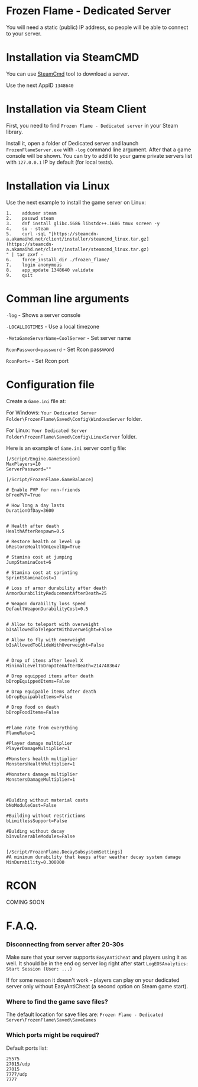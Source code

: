 # Frozen Flame - Dedicated Server

You will need a static (public) IP address, so people will be able to connect to your server.

#  Installation via SteamCMD

You can use [SteamCmd](https://developer.valvesoftware.com/wiki/SteamCMD) tool to download a server.

Use the next AppID `1348640`

#  Installation via Steam Client
First, you need to find `Frozen Flame - Dedicated server` in your Steam library. 

Install it, open a folder of Dedicated server and launch `FrozenFlameServer.exe` with `-log` command line argument. 
After that a game console will be shown. You can try to add it to your game private servers list with `127.0.0.1` IP by default (for local tests).

# Installation via Linux
Use the next example to install the game server on Linux:
```
1.    adduser steam
2.    passwd steam
3.    dnf install glibc.i686 libstdc++.i686 tmux screen -y
4.    su - steam
5.    curl -sqL "[https://steamcdn-a.akamaihd.net/client/installer/steamcmd_linux.tar.gz](https://steamcdn-a.akamaihd.net/client/installer/steamcmd_linux.tar.gz)
" | tar zxvf -
6.    force_install_dir ./frozen_flame/
7.    login anonymous
8.    app_update 1348640 validate
9.    quit
```

# Comman line arguments

`-log` - Shows a server console

`-LOCALLOGTIMES` - Use a local timezone 

`-MetaGameServerName=CoolServer` - Set server name

`RconPassword=password` - Set Rcon password

`RconPort=` - Set Rcon port

# Configuration file
Create a `Game.ini` file at:

For Windows: `Your Dedicated Server Folder\FrozenFlame\Saved\Config\WindowsServer` folder.

For Linux: `Your Dedicated Server Folder\FrozenFlame\Saved\Config\LinuxServer` folder.

Here is an example of `Game.ini` server config file:

```
[/Script/Engine.GameSession]
MaxPlayers=10
ServerPassword=""

[/Script/FrozenFlame.GameBalance]

# Enable PVP for non-friends
bFreePVP=True

# How long a day lasts
DurationOfDay=3600


# Health after death
HealthAfterRespawn=0.5

# Restore health on level up
bRestoreHealthOnLevelUp=True

# Stamina cost at jumping
JumpStaminaCost=6

# Stamina cost at sprinting
SprintStaminaCost=1

# Loss of armor durability after death
ArmorDurabilityReducementAfterDeath=25

# Weapon durability loss speed
DefaultWeaponDurabilityCost=0.5


# Allow to teleport with overweight
bIsAllowedToTeleportWithOverweight=False

# Allow to fly with overweight
bIsAllowedToGlideWithOverweight=False


# Drop of items after level X
MinimalLevelToDropItemAfterDeath=2147483647

# Drop equipped items after death
bDropEquippedItems=False

# Drop equipable items after death
bDropEquipableItems=False

# Drop food on death
bDropFoodItems=False


#Flame rate from everything
FlameRate=1

#Player damage multiplier
PlayerDamageMultiplier=1

#Monsters health multiplier
MonstersHealthMultiplier=1

#Monsters damage multiplier
MonstersDamageMultiplier=1



#Bulding without material costs
bNoModuleCost=False

#Building without restrictions
bLimitlessSupport=False

#Bulding without decay
bInvulnerableModules=False


[/Script/FrozenFlame.DecaySubsystemSettings]
#A minimum durability that keeps after weather decay system damage
MinDurability=0.300000
```

# RCON

COMING SOON

# F.A.Q.

### Disconnecting from server after 20-30s
Make sure that your server supports `EasyAntiCheat` and players using it as well.
It should be in the end og server log right after start `LogEOSAnalytics: Start Session (User: ...)`

If for some reason it doesn't work - players can play on your dedicated server only without EasyAntiCheat (a second option on Steam game start).

### Where to find the game save files?
The default location for save files are:
`Frozen Flame - Dedicated Server\FrozenFlame\Saved\SaveGames`

### Which ports might be required?
Default ports list:
```
25575
27015/udp
27015
7777/udp
7777
```
